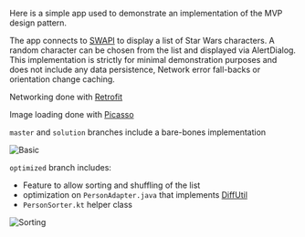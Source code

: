 Here is a simple app used to demonstrate an implementation of the MVP design pattern. 

The app connects to [SWAPI](https://swapi.co/) to display a list of Star Wars characters. A random character can be chosen from the list and displayed via AlertDialog. 
This implementation is strictly for minimal demonstration purposes and does not include any data persistence, Network error fall-backs or orientation change caching. 

Networking done with [Retrofit](https://square.github.io/retrofit/)

Image loading done with [Picasso](http://square.github.io/picasso/)

`master` and `solution` branches include a bare-bones implementation

![Basic](https://media.giphy.com/media/RkLs7GogtyfUl3ABil/giphy.gif)

`optimized` branch includes:
 * Feature to allow sorting and shuffling of the list
 * optimization on `PersonAdapter.java` that implements [DiffUtil](https://developer.android.com/reference/android/support/v7/util/DiffUtil)
 * `PersonSorter.kt` helper class
 
![Sorting](https://media.giphy.com/media/8ZbMnGICgaBK07e77E/giphy.gif)
